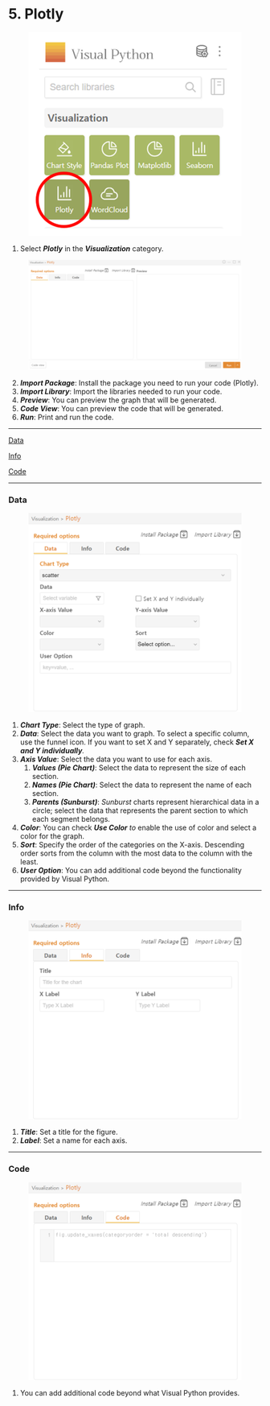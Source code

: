 # 5. Plotly

<figure><img src="../.gitbook/assets/image (257).png" alt="" width="515"><figcaption></figcaption></figure>

1. Select _**Plotly**_ in the _**Visualization**_ category.

<figure><img src="../.gitbook/assets/image (258).png" alt="" width="563"><figcaption></figcaption></figure>

2. _**Import Package**_: Install the package you need to run your code (Plotly).
3. _**Import Library**_: Import the libraries needed to run your code.
4. _**Preview**_: You can preview the graph that will be generated.
5. _**Code View**_: You can preview the code that will be generated.
6. _**Run**_: Print and run the code.



***

[Data](5.-plotly.md#data)

[Info](5.-plotly.md#info)

[Code](5.-plotly.md#code)



***

### Data

<figure><img src="../.gitbook/assets/image (259).png" alt="" width="563"><figcaption></figcaption></figure>

1. _**Chart Type**_: Select the type of graph.
2. _**Data**_: Select the data you want to graph. To select a specific column, use the funnel icon. If you want to set X and Y separately, check _**Set X and Y individually**._
3. _**Axis Value**_: Select the data you want to use for each axis.
   1. _**Values (Pie Chart)**_: Select the data to represent the size of each section.
   2. _**Names (Pie Chart)**_: Select the data to represent the name of each section.
   3. _**Parents (Sunburst)**_: _Sunburst_ charts represent hierarchical data in a circle; select the data that represents the parent section to which each segment belongs.
4. _**Color**_: You can check _**Use Color** to_ enable the use of color and select a color for the graph.
5. _**Sort**_: Specify the order of the categories on the X-axis. Descending order sorts from the column with the most data to the column with the least.
6. _**User Option**_: You can add additional code beyond the functionality provided by Visual Python.



***

### Info

<figure><img src="../.gitbook/assets/image (260).png" alt="" width="563"><figcaption></figcaption></figure>

1. _**Title**_: Set a title for the figure.
2. _**Label**_: Set a name for each axis.



***

### Code

<figure><img src="../.gitbook/assets/image (261).png" alt="" width="563"><figcaption></figcaption></figure>

1. You can add additional code beyond what Visual Python provides.

